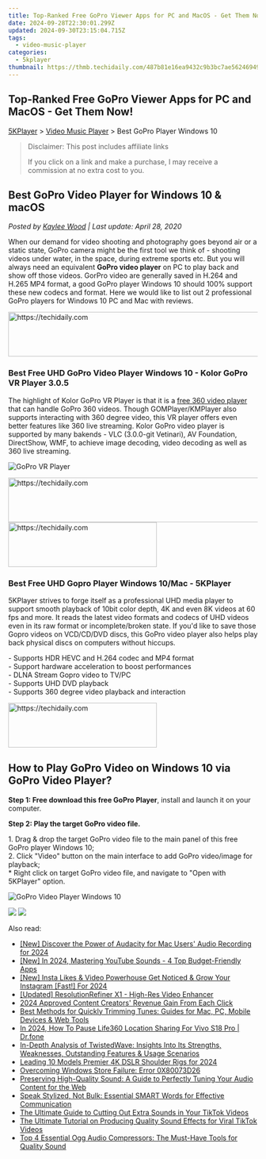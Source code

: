 ```yaml
---
title: Top-Ranked Free GoPro Viewer Apps for PC and MacOS - Get Them Now!
date: 2024-09-28T22:30:01.299Z
updated: 2024-09-30T23:15:04.715Z
tags:
  - video-music-player
categories:
  - 5kplayer
thumbnail: https://thmb.techidaily.com/487b81e16ea9432c9b3bc7ae56246949ca490ff5dbda3843a3191dbeadf76d9d.jpg
---
```


## Top-Ranked Free GoPro Viewer Apps for PC and MacOS - Get Them Now!

[5KPlayer](https://tools.techidaily.com/5kplayer/products/) \> [Video Music Player](https://tools.techidaily.com/5kplayer/video-music-player/) \> Best GoPro Player Windows 10 

>  Disclaimer: This post includes affiliate links
>
>  If you click on a link and make a purchase, I may receive a commission at no extra cost to you.
>

## Best GoPro Video Player for Windows 10 & macOS

 _Posted by [Kaylee Wood](https://www.quora.com/profile/Amanda-Hu-21) | Last update: April 28, 2020_

When our demand for video shooting and photography goes beyond air or a static state, GoPro camera might be the first tool we think of - shooting videos under water, in the space, during extreme sports etc. But you will always need an equivalent **GoPro video player** on PC to play back and show off those videos. GorPro video are generally saved in H.264 and H.265 MP4 format, a good GoPro player Windows 10 should 100% support these new codecs and format. Here we would like to list out 2 professional GoPro players for Windows 10 PC and Mac with reviews. 

<!-- affiliate ads begin -->
<a href="https://bluettius.sjv.io/c/5597632/2139123/17108" target="_top" id="2139123">
  <img src="//a.impactradius-go.com/display-ad/17108-2139123" border="0" alt="https://techidaily.com" width="728" height="90"/>
</a>
<img height="0" width="0" src="https://bluettius.sjv.io/i/5597632/2139123/17108" style="position:absolute;visibility:hidden;" border="0" />
<!-- affiliate ads end -->

### Best Free UHD GoPro Video Player Windows 10 - Kolor GoPro VR Player 3.0.5

The highlight of Kolor GoPro VR Player is that it is a [free 360 video player](https://tools.techidaily.com/5kplayer/video-music-player/) that can handle GoPro 360 videos. Though GOMPlayer/KMPlayer also supports interacting with 360 degree video, this VR player offers even better features like 360 live streaming. Kolor GoPro video player is supported by many bakends - VLC (3.0.0-git Vetinari), AV Foundation, DirectShow, WMF, to achieve image decoding, video decoding as well as 360 live streaming. 

![GoPro VR Player](https://windows-cdn.softpedia.com/screenshots/Kolor-Eyes_7.jpg) 

<!-- affiliate ads begin -->
<a href="https://appsumo.8odi.net/c/5597632/2151873/7443" target="_top" id="2151873">
  <img src="//a.impactradius-go.com/display-ad/7443-2151873" border="0" alt="https://techidaily.com" width="728" height="90"/>
</a>
<img height="0" width="0" src="https://appsumo.8odi.net/i/5597632/2151873/7443" style="position:absolute;visibility:hidden;" border="0" />
<!-- affiliate ads end -->

<!-- affiliate ads begin -->
<a href="https://aligracehair.sjv.io/c/5597632/2012401/19272" target="_top" id="2012401">
  <img src="//a.impactradius-go.com/display-ad/19272-2012401" border="0" alt="https://techidaily.com" width="300" height="90"/>
</a>
<img height="0" width="0" src="https://aligracehair.sjv.io/i/5597632/2012401/19272" style="position:absolute;visibility:hidden;" border="0" />
<!-- affiliate ads end -->

### Best Free UHD Gopro Player Windows 10/Mac - 5KPlayer

5KPlayer strives to forge itself as a professional UHD media player to support smooth playback of 10bit color depth, 4K and even 8K videos at 60 fps and more. It reads the latest video formats and codecs of UHD videos even in its raw format or incomplete/broken state. If you'd like to save those Gopro videos on VCD/CD/DVD discs, this GoPro video player also helps play back physical discs on computers without hiccups. 

\- Supports HDR HEVC and H.264 codec and MP4 format  
\- Support hardware acceleration to boost performances  
\- DLNA Stream Gopro video to TV/PC  
\- Supports UHD DVD playback  
\- Supports 360 degree video playback and interaction 

<!-- affiliate ads begin -->
<a href="https://aligracehair.sjv.io/c/5597632/2006955/19272" target="_top" id="2006955">
  <img src="//a.impactradius-go.com/display-ad/19272-2006955" border="0" alt="https://techidaily.com" width="300" height="90"/>
</a>
<img height="0" width="0" src="https://aligracehair.sjv.io/i/5597632/2006955/19272" style="position:absolute;visibility:hidden;" border="0" />
<!-- affiliate ads end -->

## How to Play GoPro Video on Windows 10 via GoPro Video Player?

**Step 1: Free download this free GoPro Player**, install and launch it on your computer.

**Step 2: Play the target GoPro video file.** 

1\. Drag & drop the target GoPro video file to the main panel of this free GoPro player Windows 10;  
2\. Click "Video" button on the main interface to add GoPro video/image for playback;  
\* Right click on target GoPro video file, and navigate to "Open with 5KPlayer" option. 

![GoPro Video Player Windows 10](https://www.5kplayer.com/video-music-player/img/5kplayer-freeaacplayer-yxt-030601.jpg) 

[![](https://www.5kplayer.com/video-music-player/../button/freedownwhitewin.png)](https://tools.techidaily.com/5kplayer/products/) [![](https://www.5kplayer.com/video-music-player/../button/freedownbackmac.png)](https://tools.techidaily.com/5kplayer/products/)

<ins class="adsbygoogle"
     style="display:block"
     data-ad-format="autorelaxed"
     data-ad-client="ca-pub-7571918770474297"
     data-ad-slot="1223367746"></ins>

<ins class="adsbygoogle"
     style="display:block"
     data-ad-client="ca-pub-7571918770474297"
     data-ad-slot="8358498916"
     data-ad-format="auto"
     data-full-width-responsive="true"></ins>

<span class="atpl-alsoreadstyle">Also read:</span>
<div><ul>
<li><a href="https://screen-capture.techidaily.com/new-discover-the-power-of-audacity-for-mac-users-audio-recording-for-2024/"><u>[New] Discover the Power of Audacity for Mac Users' Audio Recording for 2024</u></a></li>
<li><a href="https://youtube-tips.techidaily.com/n-2024-mastering-youtube-sounds-4-top-budget-friendly-apps/"><u>[New] In 2024, Mastering YouTube Sounds - 4 Top Budget-Friendly Apps</u></a></li>
<li><a href="https://instagram-video-files.techidaily.com/new-insta-likes-and-video-powerhouse-get-noticed-and-grow-your-instagram-fast-for-2024/"><u>[New] Insta Likes & Video Powerhouse Get Noticed & Grow Your Instagram [Fast!] For 2024</u></a></li>
<li><a href="https://extra-approaches.techidaily.com/updated-resolutionrefiner-x1-high-res-video-enhancer/"><u>[Updated] ResolutionRefiner X1 - High-Res Video Enhancer</u></a></li>
<li><a href="https://youtube-videos.techidaily.com/2024-approved-content-creators-revenue-gain-from-each-click/"><u>2024 Approved Content Creators' Revenue Gain From Each Click</u></a></li>
<li><a href="https://media-tips.techidaily.com/best-methods-for-quickly-trimming-tunes-guides-for-mac-pc-mobile-devices-and-web-tools/"><u>Best Methods for Quickly Trimming Tunes: Guides for Mac, PC, Mobile Devices & Web Tools</u></a></li>
<li><a href="https://location-social.techidaily.com/in-2024-how-to-pause-life360-location-sharing-for-vivo-s18-pro-drfone-by-drfone-virtual-android/"><u>In 2024, How To Pause Life360 Location Sharing For Vivo S18 Pro | Dr.fone</u></a></li>
<li><a href="https://media-tips.techidaily.com/in-depth-analysis-of-twistedwave-insights-into-its-strengths-weaknesses-outstanding-features-and-usage-scenarios/"><u>In-Depth Analysis of TwistedWave: Insights Into Its Strengths, Weaknesses, Outstanding Features & Usage Scenarios</u></a></li>
<li><a href="https://article-tips.techidaily.com/leading-10-models-premier-4k-dslr-shoulder-rigs-for-2024/"><u>Leading 10 Models Premier 4K DSLR Shoulder Rigs for 2024</u></a></li>
<li><a href="https://win11.techidaily.com/overcoming-windows-store-failure-error-0x80073d26/"><u>Overcoming Windows Store Failure: Error 0X80073D26</u></a></li>
<li><a href="https://media-tips.techidaily.com/preserving-high-quality-sound-a-guide-to-perfectly-tuning-your-audio-content-for-the-web/"><u>Preserving High-Quality Sound: A Guide to Perfectly Tuning Your Audio Content for the Web</u></a></li>
<li><a href="https://facebook.techidaily.com/speak-stylized-not-bulk-essential-smart-words-for-effective-communication/"><u>Speak Stylized, Not Bulk: Essential SMART Words for Effective Communication</u></a></li>
<li><a href="https://media-tips.techidaily.com/the-ultimate-guide-to-cutting-out-extra-sounds-in-your-tiktok-videos/"><u>The Ultimate Guide to Cutting Out Extra Sounds in Your TikTok Videos</u></a></li>
<li><a href="https://media-tips.techidaily.com/the-ultimate-tutorial-on-producing-quality-sound-effects-for-viral-tiktok-videos/"><u>The Ultimate Tutorial on Producing Quality Sound Effects for Viral TikTok Videos</u></a></li>
<li><a href="https://media-tips.techidaily.com/top-4-essential-ogg-audio-compressors-the-must-have-tools-for-quality-sound/"><u>Top 4 Essential Ogg Audio Compressors: The Must-Have Tools for Quality Sound</u></a></li>
</ul></div>

